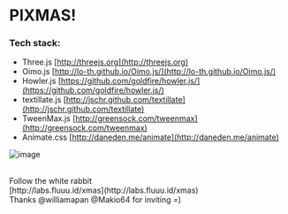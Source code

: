 # PIXMAS!

### Tech stack:
 
* Three.js [http://threejs.org](http://threejs.org)
* Oimo.js [http://lo-th.github.io/Oimo.js/](http://lo-th.github.io/Oimo.js/)
* Howler.js [https://github.com/goldfire/howler.js/](https://github.com/goldfire/howler.js/)
* textillate.js [http://jschr.github.com/textillate](http://jschr.github.com/textillate)
* TweenMax.js [http://greensock.com/tweenmax](http://greensock.com/tweenmax)
* Animate.css [http://daneden.me/animate](http://daneden.me/animate)

![image](http://labs.fluuu.id/xmas/cover_640.jpg)


<br>
Follow the white rabbit<br>
[http://labs.fluuu.id/xmas](http://labs.fluuu.id/xmas)

<br>
Thanks @williamapan @Makio64 for inviting =)
